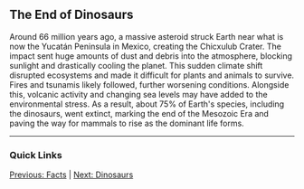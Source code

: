 ## The End of Dinosaurs

Around 66 million years ago, a massive asteroid struck Earth near what is now the Yucatán Peninsula in Mexico, creating the Chicxulub Crater. The impact sent huge amounts of dust and debris into the atmosphere, blocking sunlight and drastically cooling the planet. This sudden climate shift disrupted ecosystems and made it difficult for plants and animals to survive. Fires and tsunamis likely followed, further worsening conditions. Alongside this, volcanic activity and changing sea levels may have added to the environmental stress. As a result, about 75% of Earth's species, including the dinosaurs, went extinct, marking the end of the Mesozoic Era and paving the way for mammals to rise as the dominant life forms.

---
### Quick Links 
[Previous: Facts](facts.md) | [Next: Dinosaurs](dinosaurs.md)
